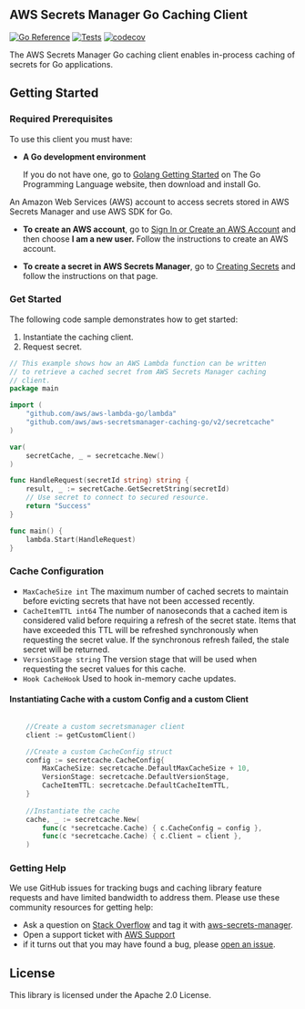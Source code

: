 ## AWS Secrets Manager Go Caching Client

[![Go Reference](https://pkg.go.dev/badge/github.com/aws/aws-secretsmanager-caching-go/v2/secretcache.svg)](https://pkg.go.dev/github.com/aws/aws-secretsmanager-caching-go/v2/secretcache)
[![Tests](https://github.com/aws/aws-secretsmanager-caching-go/actions/workflows/go.yml/badge.svg?event=push)](https://github.com/aws/aws-secretsmanager-caching-go/actions/workflows/go.yml)
[![codecov](https://codecov.io/gh/aws/aws-secretsmanager-caching-go/branch/master/graph/badge.svg?token=JZxWjXaZOC)](https://codecov.io/gh/aws/aws-secretsmanager-caching-go)

The AWS Secrets Manager Go caching client enables in-process caching of secrets for Go applications.

## Getting Started

### Required Prerequisites
To use this client you must have:

* **A Go development environment**

  If you do not have one, go to [Golang Getting Started](https://golang.org/doc/install) on The Go Programming Language website, then download and install Go.

An Amazon Web Services (AWS) account to access secrets stored in AWS Secrets Manager and use AWS SDK for Go.

* **To create an AWS account**, go to [Sign In or Create an AWS Account](https://portal.aws.amazon.com/gp/aws/developer/registration/index.html) and then choose **I am a new user.** Follow the instructions to create an AWS account.

* **To create a secret in AWS Secrets Manager**, go to [Creating Secrets](https://docs.aws.amazon.com/secretsmanager/latest/userguide/manage_create-basic-secret.html) and follow the instructions on that page.


### Get Started

The following code sample demonstrates how to get started:

1. Instantiate the caching client.
2. Request secret.

```go
// This example shows how an AWS Lambda function can be written
// to retrieve a cached secret from AWS Secrets Manager caching
// client.
package main

import (
	"github.com/aws/aws-lambda-go/lambda"
	"github.com/aws/aws-secretsmanager-caching-go/v2/secretcache"
)

var(
	secretCache, _ = secretcache.New()
)

func HandleRequest(secretId string) string {
	result, _ := secretCache.GetSecretString(secretId)
	// Use secret to connect to secured resource.
	return "Success"
}

func main() {
	lambda.Start(HandleRequest)
}
```

### Cache Configuration
* `MaxCacheSize int` The maximum number of cached secrets to maintain before evicting secrets that have not been accessed recently.
* `CacheItemTTL int64` The number of nanoseconds that a cached item is considered valid before requiring a refresh of the secret state.  Items that have exceeded this TTL will be refreshed synchronously when requesting the secret value.  If the synchronous refresh failed, the stale secret will be returned.
* `VersionStage string` The version stage that will be used when requesting the secret values for this cache.
* `Hook CacheHook` Used to hook in-memory cache updates.

#### Instantiating Cache with a custom Config and a custom Client
```go

	//Create a custom secretsmanager client
	client := getCustomClient()

	//Create a custom CacheConfig struct
	config := secretcache.CacheConfig{
		MaxCacheSize: secretcache.DefaultMaxCacheSize + 10,
		VersionStage: secretcache.DefaultVersionStage,
		CacheItemTTL: secretcache.DefaultCacheItemTTL,
	}
	
	//Instantiate the cache
	cache, _ := secretcache.New(
		func(c *secretcache.Cache) { c.CacheConfig = config },
		func(c *secretcache.Cache) { c.Client = client },
	)
```

### Getting Help
We use GitHub issues for tracking bugs and caching library feature requests and have limited bandwidth to address them. Please use these community resources for getting help:
* Ask a question on [Stack Overflow](https://stackoverflow.com/) and tag it with [aws-secrets-manager](https://stackoverflow.com/questions/tagged/aws-secrets-manager).
* Open a support ticket with [AWS Support](https://console.aws.amazon.com/support/home#/)
* if it turns out that you may have found a bug, please [open an issue](https://github.com/aws/aws-secretsmanager-caching-go/issues/new).

## License

This library is licensed under the Apache 2.0 License. 
